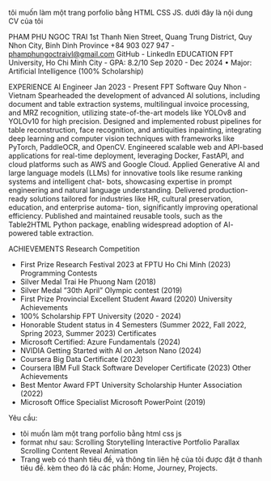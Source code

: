 tôi muốn làm một trang porfolio bằng HTML CSS JS.
dưới đây là nội dung CV của tôi


PHAM PHU NGOC TRAI
1st Thanh Nien Street, Quang Trung District, Quy Nhon City, Binh Dinh Province
+84 903 027 947 - phamphungoctraivl@gmail.com
GitHub - LinkedIn
EDUCATION
FPT University, Ho Chi Minh City - GPA: 8.2/10 Sep 2020 - Dec 2024
• Major: Artificial Intelligence (100% Scholarship)

EXPERIENCE
AI Engineer Jan 2023 - Present
FPT Software Quy Nhon - Vietnam
Spearheaded the development of advanced AI solutions, including document and table extraction systems, multilingual invoice
processing, and MRZ recognition, utilizing state-of-the-art models like YOLOv8 and YOLOv10 for high precision.
Designed and implemented robust pipelines for table reconstruction, face recognition, and antiquities inpainting, integrating
deep learning and computer vision techniques with frameworks like PyTorch, PaddleOCR, and OpenCV.
Engineered scalable web and API-based applications for real-time deployment, leveraging Docker, FastAPI, and cloud platforms
such as AWS and Google Cloud.
Applied Generative AI and large language models (LLMs) for innovative tools like resume ranking systems and intelligent chat-
bots, showcasing expertise in prompt engineering and natural language understanding.
Delivered production-ready solutions tailored for industries like HR, cultural preservation, education, and enterprise automa-
tion, significantly improving operational efficiency.
Published and maintained reusable tools, such as the Table2HTML Python package, enabling widespread adoption of AI-
powered table extraction.

ACHIEVEMENTS
Research Competition
- First Prize Research Festival 2023 at FPTU Ho Chi Minh (2023)
Programming Contests
- Silver Medal Trai He Phuong Nam (2018)
- Silver Medal ”30th April” Olympic contest (2019)
- First Prize Provincial Excellent Student Award (2020)
University Achievements
- 100% Scholarship FPT University (2020 - 2024)
- Honorable Student status in 4 Semesters (Summer 2022, Fall 2022, Spring 2023, Summer 2023)
Certificates
- Microsoft Certified: Azure Fundamentals (2024)
- NVIDIA Getting Started with AI on Jetson Nano (2024)
- Coursera Big Data Certificate (2023)
- Coursera IBM Full Stack Software Developer Certificate (2023)
Other Achievements
- Best Mentor Award FPT University Scholarship Hunter Association (2022)
- Microsoft Office Specialist Microsoft PowerPoint (2019)

Yêu cầu: 
- tôi muốn làm một trang porfolio bằng html css js 
- format như sau:
Scrolling Storytelling
Interactive Portfolio
Parallax Scrolling
Content Reveal Animation
- Trang web có thanh tiêu đề, và thông tin liên hệ của tôi được đặt ở thanh tiêu đề.
kèm theo đó là các phần: Home, Journey, Projects.